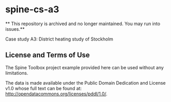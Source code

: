 # spine-cs-a3
** This repository is archived and no longer maintained. You may run into issues.**

Case study A3: District heating study of Stockholm

## License and Terms of Use
The Spine Toolbox project example provided here can be used without any limitations.

The data is made available under the Public Domain Dedication and License v1.0 whose full text can be found at: http://opendatacommons.org/licenses/pddl/1.0/.
